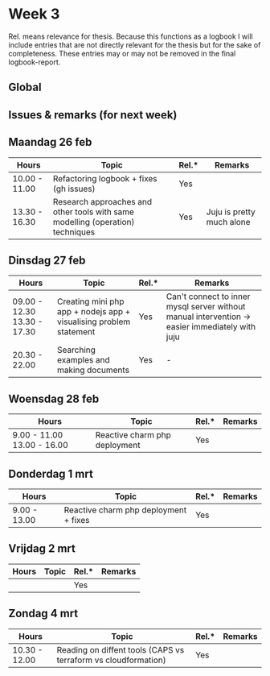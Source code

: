 # Week 3


Rel. means relevance for thesis. Because this functions as a logbook I will include entries that are not directly relevant for the thesis but for the sake of completeness. These entries may or may not be removed in the final logbook-report.

## Global



## Issues & remarks (for next week)



## Maandag 26 feb 

| Hours                       | Topic                                     | Rel.* | Remarks |
|-----------------------------|-------------------------------------------|-------|---------|
|        10.00 - 11.00        | Refactoring logbook + fixes (gh issues)   |  Yes  |         |
|        13.30 - 16.30        | Research approaches and other tools with same modelling (operation) techniques |  Yes  | Juju is pretty much alone  |


## Dinsdag 27 feb


| Hours                       | Topic                                     | Rel.* | Remarks |
|-----------------------------|-------------------------------------------|-------|---------|
| 09.00 - 12.30 13.30 - 17.30 | Creating mini php app + nodejs app + visualising problem statement |  Yes  | Can't connect to inner mysql server without manual intervention -> easier immediately with juju        |
| 20.30 - 22.00               | Searching examples and making documents   |  Yes  |    -    |

## Woensdag 28 feb

| Hours                       | Topic                                     | Rel.* | Remarks |
|-----------------------------|-------------------------------------------|-------|---------|
| 9.00 - 11.00 13.00 - 16.00  | Reactive charm php deployment             |  Yes  |         |

## Donderdag 1 mrt

| Hours                       | Topic                                     | Rel.* | Remarks |
|-----------------------------|-------------------------------------------|-------|---------|
|       9.00 - 13.00          | Reactive charm php deployment + fixes     |  Yes  |         |

## Vrijdag 2 mrt

| Hours                       | Topic                                     | Rel.* | Remarks |
|-----------------------------|-------------------------------------------|-------|---------|
|                 |      |  Yes  |         |

## Zondag 4 mrt

| Hours                       | Topic                                     | Rel.* | Remarks |
|-----------------------------|-------------------------------------------|-------|---------|
|       10.30 - 12.00         | Reading on diffent tools (CAPS vs terraform vs cloudformation)     |  Yes  |         |
